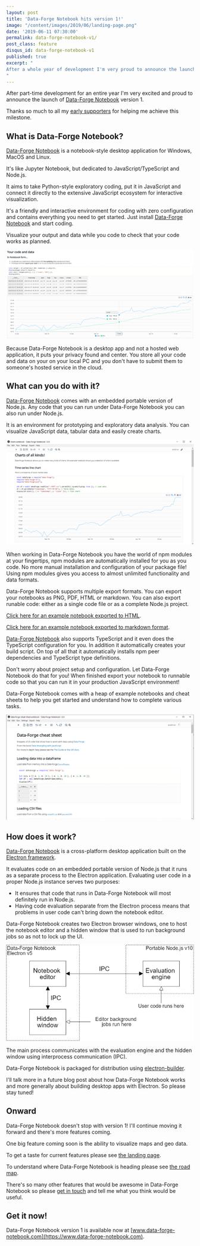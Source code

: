 ```yaml
---
layout: post
title: 'Data-Forge Notebook hits version 1!'
image: "/content/images/2019/06/landing-page.png"
date: '2019-06-11 07:30:00'
permalink: data-forge-notebook-v1/
post_class: feature
disqus_id: data-forge-notebook-v1
published: true
excerpt: "
After a whole year of development I'm very proud to announce the launch of Data-Forge Notebook version 1!
"
---
```


After part-time development for an entire year I'm very excited and proud to announce the launch of [Data-Forge Notebook](http://www.data-forge-notebook.com/) version 1. 

Thanks so much to all my [early supporters](https://github.com/data-forge-notebook/wiki/wiki/supporters) for helping me achieve this milestone.

## What is Data-Forge Notebook?

[Data-Forge Notebook](http://www.data-forge-notebook.com/) is a notebook-style desktop application for Windows, MacOS and Linux.

It's like Jupyter Notebook, but dedicated to JavaScript/TypeScript and Node.js.

It aims to take Python-style exploratory coding, put it in JavaScript and connect it directly to the extensive JavaScript ecosystem for interactive visualization. 

It's a friendly and interactive environment for coding with zero configuration and contains everything you need to get started. Just install [Data-Forge Notebook](http://www.data-forge-notebook.com/) and start coding.

Visualize your output and data while you code to check that your code works as planned.

![Promo notebook](/content/images/2019/06/promo-notebook.png)

Because Data-Forge Notebook is a desktop app and not a hosted web application, it puts your privacy found and center. You store all your code and data on your on your local PC and you don't have to submit them to someone's hosted service in the cloud.

## What can you do with it?

[Data-Forge Notebook](http://www.data-forge-notebook.com/) comes with an embedded portable version of Node.js. Any code that you can run under Data-Forge Notebook you can also run under Node.js.

It is an environment for prototyping and exploratory data analysis. You can visualize JavaScript data, tabular data and easily create charts.

![Charts](/content/images/2019/06/charts1.png)

When working in Data-Forge Notebook you have the world of npm modules at your fingertips, npm modules are automatically installed for you as you code. No more manual installation and configuration of your package file! Using npm modules gives you access to almost unlimited functionality and data formats. 

Data-Forge Notebook supports multiple export formats. You can export your notebooks as PNG, PDF, HTML or markdown. You can also export runable code: either as a single code file or as a complete Node.js project. 

[Click here for an example notebook exported to HTML](https://data-forge-notebook.github.io/data-forge-cheat-sheet/). 

[Click here for an example notebook exported to markdown format](https://gist.github.com/ashleydavis/244b8f7ef91a36b7f8e1b2f0dd90c6f5).

[Data-Forge Notebook](http://www.data-forge-notebook.com/) also supports TypeScript and it even does the TypeScript configuration for you. In addition it automatically creates your build script.  On top of all that it automatically installs npm peer dependencies and TypeScript type definitions.

Don't worry about project setup and configuration. Let Data-Forge Notebook do that for you! When finished export your notebook to runnable code so that you can run it in your production JavaScript environment!

Data-Forge Notebook comes with a heap of example notebooks and cheat sheets to help you get started and understand how to complete various tasks.

![Data-Forge cheat sheet notebook](/content/images/2019/06/data-forge-cheat-sheet-notebook.png)

## How does it work?

[Data-Forge Notebook](http://www.data-forge-notebook.com/) is a cross-platform desktop application built on the [Electron framework](https://electronjs.org/).

It evaluates code on an embedded portable version of Node.js that it runs as a separate process to the Electron application. Evaluating user code in a proper Node.js instance serves two purposes:
- It ensures that code that runs in Data-Forge Notebook will most definitely run in Node.js.
- Having code evaluation separate from the Electron process means that problems in user code can't bring down the notebook editor.

Data-Forge Notebook creates two Electron browser windows, one to host the notebook editor and a hidden window that is used to run background jobs so as not to lock up the UI.

![Data-Forge Notebook structure](/content/images/2019/06/dfn-structure.png)

The main process communicates with the evaluation engine and the hidden window using interprocess communication (IPC).

Data-Forge Notebook is packaged for distribution using [electron-builder](https://github.com/electron-userland/electron-builder).

I'll talk more in a future blog post about how Data-Forge Notebook works and more generally about building desktop apps with Electron. So please stay tuned!


## Onward

Data-Forge Notebook doesn't stop with version 1! I'll continue moving it forward and there's more features coming.

One big feature coming soon is the ability to visualize maps and geo data.

To get a taste for current features please see [the landing page](https://www.data-forge-notebook.com).

To understand where Data-Forge Notebook is heading please see [the road map](http://wiki.data-forge-notebook.com/road-map).

There's so many other features that would be awesome in Data-Forge Notebook so please [get in touch](mailto:ashley@codecapers.com.au) and tell me what you think would be useful. 


## Get it now!

Data-Forge Notebook version 1 is available now at [www.data-forge-notebook.com](https://www.data-forge-notebook.com).

